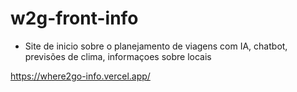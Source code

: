 # w2g-front-info
- Site de inicio sobre o planejamento de viagens com IA, chatbot, previsões de clima, informaçoes sobre locais

https://where2go-info.vercel.app/
